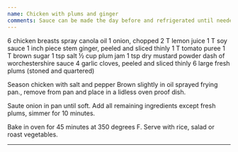 ```yaml
---
name: Chicken with plums and ginger
comments: Sauce can be made the day before and refrigerated until needed.
---
```


6 chicken breasts
spray canola oil
1 onion, chopped
2 T lemon juice
1 T soy sauce
1 inch piece stem ginger, peeled and sliced thinly
1 T tomato puree
1 T brown sugar
1 tsp salt
 ½ cup plum jam
1 tsp dry mustard powder
dash of worchestershire sauce
4 garlic cloves, peeled and sliced thinly
6 large fresh plums (stoned and quartered)

Season chicken with salt and pepper
Brown slightly in oil sprayed frying pan., remove from pan and place in a lidless oven proof dish.

Saute onion in pan until soft. Add all remaining ingredients except fresh plums, simmer for 10 minutes.

Bake in oven for 45 minutes at 350 degrees F.
Serve with rice, salad or roast vegetables.

---



